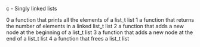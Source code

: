 c - Singly linked lists

0 a function that prints all the elements of a list_t list
1 a function that returns the number of elements in a linked list_t list
2 a function that adds a new node at the beginning of a list_t list
3 a function that adds a new node at the end of a list_t list
4 a function that frees a list_t list
